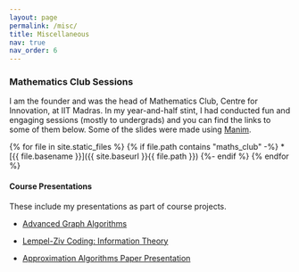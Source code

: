 ```yaml
---
layout: page
permalink: /misc/
title: Miscellaneous
nav: true
nav_order: 6
---
```


<!-- {% include video.html path="assets/video/pexels-engin-akyurt-6069112-960x540-30fps.mp4" class="img-fluid rounded z-depth-1" controls=true %}

{% include video.html path="assets/video/pexels-engin-akyurt-6069112-960x540-30fps.mp4" class="img-fluid rounded z-depth-1" controls=true %}

{% include video.html path="assets/video/pexels-engin-akyurt-6069112-960x540-30fps.mp4" class="img-fluid rounded z-depth-1" controls=true %} -->

<!-- {% include video.html path="assets/maths_club/7 Bridges of Konigsberg.mp4" class="img-fluid rounded z-depth-1" controls=true %} -->

### Mathematics Club Sessions

I am the founder and was the head of Mathematics Club, Centre for Innovation, at IIT Madras. In my year-and-half stint, I had conducted fun and engaging sessions (mostly to undergrads) and you can find the links to some of them below. Some of the slides were made using [Manim](https://www.manim.community/).

{% for file in site.static_files %}
  {% if file.path contains "maths_club" -%}
     * [{{ file.basename }}]({{ site.baseurl }}{{ file.path }})
  {%- endif %}
{% endfor %}

#### Course Presentations
These include my presentations as part of course projects.

* [Advanced Graph Algorithms](Advanced_Graph_Algorithms_Paper_Presentation.pdf)

* [Lempel-Ziv Coding: Information Theory](assets/Information_Theory_Presentation.pdf)

* [Approximation Algorithms Paper Presentation](assets/Approximation_Algorithms_Paper_Presentation.pdf)

